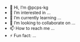 - 👋 Hi, I’m @pcps-kg
- 👀 I’m interested in ...
- 🌱 I’m currently learning ...
- 💞️ I’m looking to collaborate on ...
- 📫 How to reach me ...
- ⚡ Fun fact: ...

<!---
pcps-kg/pcps-kg is a ✨ special ✨ repository because its `README.md` (this file) appears on your GitHub profile.
You can click the Preview link to take a look at your changes.
--->
